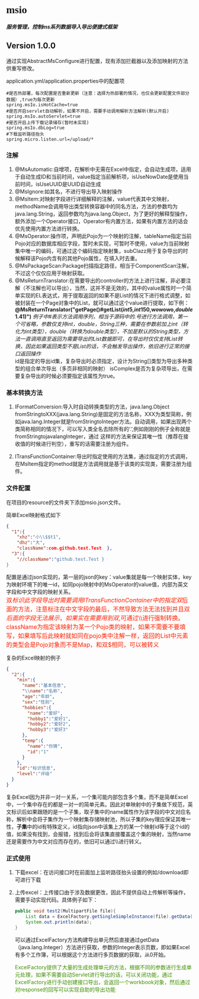 # <font face="微软雅黑">msio</font>
**_服务管理，控制ms系列数据导入导出便捷式框架_**


## Version 1.0.0
通过实现AbstractMsConfigure进行配置，现有添加拦截器以及添加映射的方法供重写修改。

application.yml/application.properties中的配置项

```properties
#是否热部署，每次配置是否重新更新（注意：选择为热部署的情况，也仅会更新配置文件部分数据）,true为每次更新
spring.msIo.isHotCache=true
#是否开启servlet自动解析，如果不开启，需要手动调用解析方法解析(默认开启)
spring.msIo.autoServlet=true
#是否开启上传下载记录储存(暂时未实现)
spring.msIo.dbLog=true
#下载监听路径抬头
spring.micro.listen.url=/upload/*
```

### 注解
1. @MsAutomatic:自增项，在解析中无需在Excel中指定，会自动生成项，适用于自动生成ID和当前时间，value指定当前解析项，isUseNowDate是使用当前时间，isUseUUID是UUID自动生成
2. @MsIgnore:如其名，不进行导出导入映射操作
3. @MsItem:对映射字段进行详细解释的注解，value代表其中文映射，methodName会调用导出类型转换容器中的同名方法，方法的参数均为java.lang.String，返回参数均为java.lang.Object，为了更好的解释型操作，额外添加一个Operator接口，Operator有内置方法，如果有内置方法的话会优先使用内置方法进行转换。
4. @MsOperator:操作项，声明此Pojo为一个映射的注解，tableName指定当前Pojo对应的数据库相应字段，暂时未实现，可暂时不使用，value为当前映射集中唯一的编码，可通过这个编码指定映射集，subClazz用于复杂导出的时候解释该Pojo内含有的其他Pojo属性，在填入时去重。
5. @MsPackageScan:Package扫描指定路径，相当于ComponentScan注解，不过这个仅仅应用于映射获取。
6. @MsReturnTranslator:在需要导出的controller的方法上进行注解，非必要注解（不注解也可以导出），当然，这并不是无效的，其中的value属性时一个简单实现的EL表达式，用于提取返回的如果不是List的情况下进行格式调整，如被封装在一个Page对象中的List，就可以通过这个value进行提取，如下例：**@MsReturnTranslator("getPage()#getList($int$5,$int$150,wowowo,$double$1.41)")**
_例子中#表示方法调用序列，相当于源码中的.号进行方法调用，第一个可省略，参数仅支持int，double，String三种，需要在参数前加上$int$（转化为int类型），$double$（转换为double类型），不加是默认的String类型，方法一直调用直至返回为需要导出的List数据即可，在导出时仅仅支持List转换，因此如果返回类型不是List的话，不会触发导出操作，依旧进行正常的接口返回操作_  
id是指定的导出id集，复杂导出时必须指定，设计为String[]类型为导出多种类型的组合单次导出（多页非相同的映射）
isComplex是否为复杂项导出，在需要复杂导出的时候必须要指定该属性为true。
### 基本转换方法
1. IFormatConversion:导入时自动转换类型的方法，java.lang.Object fromStringtoXXX(java.lang.String)是固定的方法名称，XXX为类型简称，例如java.lang.Integer就是fromStringtoInteger方法。自动调用，如果出现两个类简称相同的情况下，可以写入类全名去除所有的‘.’,例如刚刚的例子全称就是fromStringtojavalangInteger，通过
    这样的方法来保证其唯一性（推荐在接收值的时候进行判空），重写的话需要注册为组件。

2. ITransFunctionContainer:导出时指定使用的方法集，通过指定的方式调用，在MsItem指定的method就是方法调用就是基于该类的实现类，需要注册为组件。

### 文件配置

在项目的resource的文件夹下添加msio.json文件。

简单Excel映射格式如下

```json
{
  "1":{
    "xhz":"小\\$$t1",
    "dhz":"大",
    "className":com.github.test.Test  },
  "3":{
    "//className":"github.test.Test }
}
```

配置是通过json实现的，第一层的json的key：value集就是每一个映射实体，key为映射环境下的唯一id，如同pojo映射中的MsOperator的value值，内部为英文字段和中文字段的映射关系。  
<font color=#FF2000 size=3>双$标识此字段导出时需要调用ITransFunctionContainer中的指定双$后面的方法，注意标注在中文字段的最后，不然导致方法无法找到并且双$后面的字段无法展示，如果实在需要用到双$,可通过\\\\进行强制转换。  
className为指定该映射为某一个Pojo类的映射，如果不需要不要填写，如果填写后此映射就如同在pojo类中注解一样，返回的List中元素的类型会是Pojo对象而不是Map，和双$相同，可以被转义</font>

复杂的Excel映射的例子

```json
{
  "2":{
    "min":{
      "name":"基本信息",
      "\\name":"名称",
      "age":"年龄",
      "sex":"性别",
      "hobbies":{
        "name":"爱好",
        "hobby1":"爱好1",
        "hobby2":"爱好2",
        "hobby3":"爱好3"
      },
      "temp":{
        "name":"你猜",
        "id":"1"
      }
    },
    "id":"标识信息",
    "level":"评级"
  }
}
```

复杂Excel因为并非一对一关系，一个集可能内部包含多个集，而不是简单Excel中，一个集中存在的都是一对一的简单元素。因此对单映射中的子集做下规范，英文标识后如果跟随的是一个子集，取子集中的name属性作为该字段的中文对应名称，解析中会将子集作为一个映射集存储映射池，所以子集的key理应保证其唯一性，**子集**中的id有特殊定义，id指向json中该集上方的某一个映射id等于这个id的值，如果没有找到，会报错，找到后会将该集直接覆盖这个集的映射，当然name还是需要作为中文对应而存在的，依旧可以通过\\\进行转义。

### 正式使用

1. 下载excel：在访问接口时在前面加上监听路径抬头设置的例如/download即可进行下载

2. 上传excel：上传接口由于涉及数据更改，因此不提供自动上传解析等操作，需要手动实现代码。具体例子如下：

   ```java
   public void test2(MultipartFile file){
       List data = ExcelFactory.getSingleSimpleInstance(file).getData(0);
       System.out.println(data);
   }
   ```

   可以通过ExcelFactory方法构建导出单元然后直接通过getData（java.lang.Integer）方法进行获取，参数的Integer表示页数，即如果Excel有多个工作簿，可以根据这个方法进行多页数据的获取，从0开始。

   <font color=#408F00>ExcelFactory提供了大量的生成处理单元的方法，根据不同的参数进行生成单元处理，如果不需要自动Servlet进行导出的话，可以关闭功能，通过ExcelFactory进行手动创建接口导出，会返回一个workbook对象，然后通过对response的回写可以实现自助的导出功能</font>
